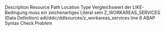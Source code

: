Description	Resource	Path	Location	Type
Vergleichswert der LIKE-Bedingung muss ein zeichenartiges Literal sein	Z_WORKAREAS_SERVICES (Data Definition)	adt/ddic/ddlsources/z_workareas_services	line 8	ABAP Syntax Check Problem
